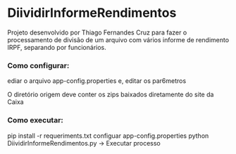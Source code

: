 # DiividirInformeRendimentos
Projeto desenvolvido por Thiago Fernandes Cruz para fazer o processamento de divisão de um arquivo com vários informe de rendimento IRPF, separando por funcionários.

### Como configurar:
ediar o arquivo app-config.properties e, editar os par6metros

O diretório origem deve conter os zips baixados diretamente do site da Caixa

### Como executar:
pip install -r requeriments.txt
configuar app-config.properties
python DiividirInformeRendimentos.py -> Executar processo